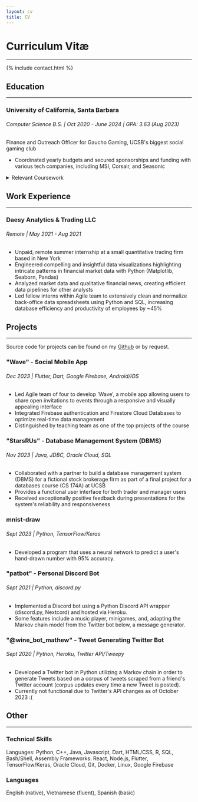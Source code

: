 ```yaml
---
layout: cv
title: CV
---
```


# Curriculum Vitæ
---

{% include contact.html %}

## Education
---

### University of California, Santa Barbara
###### Computer Science B.S. | Oct 2020 - June 2024 | GPA: 3.63 (Aug 2023)

Finance and Outreach Officer for Gaucho Gaming, UCSB's biggest social gaming club
* Coordinated yearly budgets and secured sponsorships and funding with various tech companies, including MSI, Corsair, and Seasonic

<details>
    <summary>Relevant Coursework</summary>
    <ul>
        <li> Data Structures and Algorithms I/II (CS130A-B, F22-W23) </li>
        <li> Probability and Statistics I/II (PSTAT 120A-B, W22-S22) </li>
        <li> Intro to Computational Science (CS 111, W23) </li>
        <li> Computer Architecture (CS 154, W23) </li>
        <li> Automata Theory (CS 138, S23) </li>
        <li> Intro to Artificial Intelligence and Machine Learning (CS 165A-B, S23) </li>
        <li> Advanced Application Programming (CS 156, S23) </li>
        <li> Mobile App Development (CS 184, F23) </li>
        <li> Fundamentals of Database Systems (CS 174A, F23) </li>
        <li> Algorithms Engineering (CS 190I, W24) </li>
        <li> Operating Systems (CS 170, W24) </li>
        <li> Programming Languages (CS 162, W24) </li>
    </ul>
</details>


## Work Experience
---

### Daesy Analytics & Trading LLC
###### Remote | May 2021 - Aug 2021

* Unpaid, remote summer internship at a small quantitative trading firm based in New York
* Engineered compelling and insightful data visualizations highlighting intricate patterns in financial market data with Python (Matplotlib, Seaborn, Pandas)
* Analyzed market data and qualitative financial news, creating efficient data pipelines for other analysts
* Led fellow interns within Agile team to extensively clean and normalize back-office data spreadsheets using Python and SQL, increasing database efficiency and productivity of employees by ~45%


## Projects
---

Source code for projects can be found on my [Github](https://github.com/khtran1) or by request.

### "Wave" - Social Mobile App
###### Dec 2023 | Flutter, Dart, Google Firebase, Android/iOS

* Led Agile team of four to develop ‘Wave’, a mobile app allowing users to share open invitations to events through a responsive and visually appealing interface
* Integrated Firebase authentication and Firestore Cloud Databases to optimize real-time data management
* Distinguished by teaching team as one of the top projects of the course


### "StarsRUs" - Database Management System (DBMS)
###### Nov 2023 | Java, JDBC, Oracle Cloud, SQL

* Collaborated with a partner to build a database management system (DBMS) for a fictional stock brokerage firm as part of a final project for a databases course (CS 174A) at UCSB
* Provides a functional user interface for both trader and manager users
* Received exceptionally positive feedback during presentations for the system's reliability and responsiveness


### mnist-draw
###### Sept 2023 | Python, TensorFlow/Keras

* Developed a program that uses a neural network to predict a user's hand-drawn number with 95% accuracy.


### "patbot" - Personal Discord Bot
###### Sept 2021 | Python, discord.py

* Implemented a Discord bot using a Python Discord API wrapper (discord.py, Nextcord) and hosted via Heroku.
* Some features include a music player, minigames, and, adapting the Markov chain model from the Twitter bot below, a message generator.


### "@wine_bot_mathew" - Tweet Generating Twitter Bot
###### Sept 2020 | Python, Heroku, Twitter API/Tweepy

* Developed a Twitter bot in Python utilizing a Markov chain in order to generate Tweets based on a corpus of tweets scraped from a friend's Twitter account (corpus updates every time a new Tweet is posted).
* Currently not functional due to Twitter's API changes as of October 2023 :(


## Other
---

### Technical Skills
Languages: Python, C++, Java, Javascript, Dart, HTML/CSS, R, SQL, Bash/Shell, Assembly
Frameworks: React, Node.js, Flutter, TensorFlow/Keras, Oracle Cloud, Git, Docker, Linux, Google Firebase

### Languages
English (native), Vietnamese (fluent), Spanish (basic)
